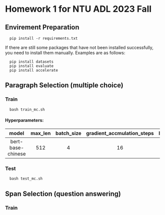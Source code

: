 # Homework 1 for NTU ADL 2023 Fall
## Envirement Preparation
```
  pip install -r requirements.txt
```
If there are still some packages that have not been installed successfully, you need to install them manually. Examples are as follows:
```
  pip install datasets
  pip install evaluate
  pip install accelerate
```

## Paragraph Selection (multiple choice)
### Train
```
  bash train_mc.sh
```

#### Hyperparameters:
| model | max_len | batch_size | gradient_accmulation_steps | learning_rate | weight_decay | num_epochs |
| :---: | :---: | :---: | :---: | :---: | :---: | :---: |
| bert-base-chinese | 512 | 4 | 16 | 3e-5 | 1e-6 | 10 |

### Test
```
  bash test_mc.sh
```

## Span Selection (question answering)
### Train
